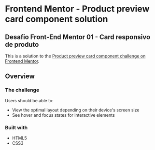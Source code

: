 # Frontend Mentor - Product preview card component solution
## Desafio Front-End Mentor 01 - Card responsivo de produto
This is a solution to the [Product preview card component challenge on Frontend Mentor](https://www.frontendmentor.io/challenges/product-preview-card-component-GO7UmttRfa).


## Overview

### The challenge

Users should be able to:

- View the optimal layout depending on their device's screen size
- See hover and focus states for interactive elements

### Built with

- HTML5
- CSS3


